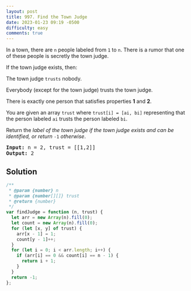 ```yaml
---
layout: post
title: 997. Find the Town Judge
date: 2023-01-23 09:19 -0500
difficulty: easy
comments: true
---
```


In a town, there are `n` people labeled from `1` to `n`. There is a rumor that one of these people is secretly the town judge.

If the town judge exists, then:

The town judge `trusts` nobody.

Everybody (except for the town judge) trusts the town judge.

There is exactly one person that satisfies properties **1** and **2**.

You are given an array `trust` where `trust[i] = [ai, bi]` representing that the person labeled `ai` trusts the person labeled `bi`.

Return the _label of the town judge if the town judge exists and can be identified, or return_ `-1` _otherwise_.

<pre><strong>Input:</strong> n = 2, trust = [[1,2]]
<strong>Output:</strong> 2
</pre>

## Solution

```javascript
/**
 * @param {number} n
 * @param {number[][]} trust
 * @return {number}
 */
var findJudge = function (n, trust) {
  let arr = new Array(n).fill(0);
  let count = new Array(n).fill(0);
  for (let [x, y] of trust) {
    arr[x - 1] = 1;
    count[y - 1]++;
  }
  for (let i = 0; i < arr.length; i++) {
    if (arr[i] == 0 && count[i] == n - 1) {
      return i + 1;
    }
  }
  return -1;
};
```
